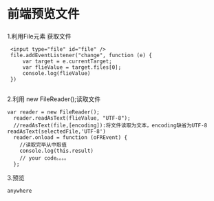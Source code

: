 # 前端预览文件
### 


1.利用File元素 获取文件   

``````
 <input type="file" id="file" />
 file.addEventListener("change", function (e) {
     var target = e.currentTarget;
     var flieValue = target.files[0];
     console.log(flieValue)
 })
 
``````

2.利用 new FileReader();读取文件

``````
var reader = new FileReader();
  reader.readAsText(flieValue, "UTF-8");
  //readAsText(file,[encoding]):将文件读取为文本，encoding缺省为UTF-8   readAsText(selectedFile,'UTF-8')
  reader.onload = function (oFREvent) {
    //读取完毕从中取值
    console.log(this.result)
    // your code。。。。
  };
``````

3.预览    



`anywhere`
